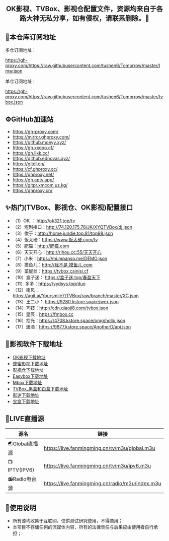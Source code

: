 ## ​<p align="center">OK影视、TVBox、影视仓配置文件，资源均来自于各路大神无私分享，如有侵权，请联系删除。🏅 <p align="center">

## 🔰本仓库订阅地址

多仓订阅地址：

https://gh-proxy.com/https://raw.githubusercontent.com/tushen6/Tomorrow/master/lmw.json

单仓订阅地址：

https://gh-proxy.com/https://raw.githubusercontent.com/tushen6/Tomorrow/master/tvbox.json

## ⚙️GitHub加速站 
- https://gh-proxy.com/
- https://mirror.ghproxy.com/
- https://github.moeyy.xyz/      
- https://gh.xxooo.cf/
- https://gh.llkk.cc/
- https://github.ednovas.xyz/
- https://gitdl.cn/         
- https://cf.ghproxy.cc/
- https://ghproxy.net/
- https://gh.aptv.app/
- https://gitpr.xmcom.us.kg/
- https://ghproxy.cn/

## ✨热门(TVBox、影视仓、OK影视)配置接口
- （1）OK ： http://ok321.top/tv
- （2）短剧接口：http://74.120.175.78/JK/XYQTVBox/dj.json 
- （3）俊于：http://home.jundie.top:81/top98.json 
- （4）饭太硬：https://www.饭太硬.com/tv 
- （5）肥猫：http://肥猫.com 
- （6）天天开心：http://rihou.cc:55/天天开心 
- （7）小米：https://mi.mpanso.me/DEMO.json
- （8）摸鱼儿：http://我不是.摸鱼儿.com 
- （9）菜妮丝：https://tvbox.cainisi.cf 
- （10）盒子迷： https://盒子迷.top/春盈天下
- （11）多多：https://yydsys.top/duo 
- （12）南风：https://agit.ai/Yoursmile7/TVBox/raw/branch/master/XC.json 
- （13）王二小： https://9280.kstore.space/wex.json
- （14）巧技：http://cdn.qiaoji8.com/tvbox.json 
- （15）星辰：https://fmbox.cc 
- （16）拾光：https://4708.kstore.space/omg/hollo.json 
- （17）潇洒：https://9877.kstore.space/AnotherD/api.json

## 🔰影视软件下载地址
- [OK影视下载地址](https://pan.quark.cn/s/98112b510599)
- [蜂蜜影视下载地址](https://pan.quark.cn/s/f82e0b821ca3)
- [影视仓下载地址](https://pan.quark.cn/s/9a2e6f812b44)
- [Easybox下载地址](https://pan.quark.cn/s/e6fed8d4a909)
- [Mbox下载地址](https://pan.quark.cn/s/b89e98bb074d)
- [TVBox_黑盒和白盒下载地址](https://pan.quark.cn/s/1b3f61b2ce03)
- [影迷下载地址](https://pan.quark.cn/s/f1fd660ee727)
- [宝盒下载地址](https://pan.quark.cn/s/f59fa5a65305)

## 📡LIVE直播源
| 源名        | 链接   |
| --------   | -----  |
| 🌏Global直播源      | https://live.fanmingming.cn/tv/m3u/global.m3u   |
| 📺IPTV(IPV6)       |  https://live.fanmingming.cn/tv/m3u/ipv6.m3u   |
| 📻Radio电台源        |   https://live.fanmingming.cn/radio/m3u/index.m3u   | 


## 🫶使用说明
- 所有源均收集于互联网，仅供测试研究使用，不得商用；
- 本项目不存储任何的流媒体内容，所有的法律责任与后果应由使用者自行承担；


